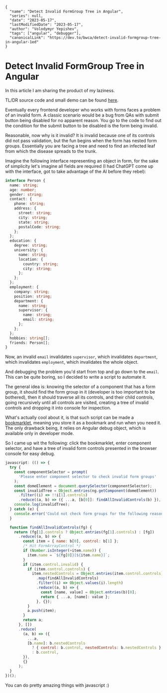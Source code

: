 ```ic-metadata
{
  "name": "Detect Invalid FormGroup Tree in Angular",
  "series": null,
  "date": "2023-05-17",
  "lastModifiedDate": "2023-05-17",
  "author": "Volodymyr Yepishev",
  "tags": ["angular", "debugger"],
  "canonicalLink": "https://dev.to/bwca/detect-invalid-formgroup-tree-in-angular-1ed"
}
```

# Detect Invalid FormGroup Tree in Angular

In this article I am sharing the product of my laziness.

TL/DR source code and small demo can be found [here](https://github.com/Bwca/script_detect-invalid-form-group-in-angular).

Eventually every frontend developer who works with forms faces a problem of an invalid form. A classic scenario would be a bug from QAs with submit button being disabled for no apparent reason. You go to the code to find out the condition for the submit button to be disabled is the form being invalid. 

Reasonable, now why is it invalid? It is invalid because one of its controls did not pass validation, but the fun begins when the form has nested form groups. Essentially you are facing a tree and need to find an infected leaf from which the disease spreads to the trunk.

Imagine the following interface representing an object in form, for the sake of simplicity let's imagine all fields are required (I had ChatGPT come up with the interface, got to take advantage of the AI before they rebel):

```typescript
interface Person {
  name: string;
  age: number;
  gender: string;
  contact: {
    phone: string;
    address: {
      street: string;
      city: string;
      state: string;
      postalCode: string;
    };
  };
  education: {
    degree: string;
    university: {
      name: string;
      location: {
        country: string;
        city: string;
      };
    };
  };
  employment: {
    company: string;
    position: string;
    department: {
      name: string;
      supervisor: {
        name: string;
        email: string;
      };
    };
  };
  hobbies: string[];
  friends: Person[];
}
```

Now, an invalid `email` invalidates `supervisor`, which invalidates `department`, which invalidates `employment`, which invalidates the whole object. 

And debugging the problem you'd start from top and go down to the `email`. This can be quite boring, so I decided to write a script to automate it.

The general idea is: knowing the selector of a component that has a form group, it should find the form group in it (developer is too important to be bothered), then it should traverse all its controls, and their child controls, going recursively until all controls are visited, creating a tree of invalid controls and dropping it into console for inspection.

What's actually cool about it, is that such script can be made a [bookmarklet](https://en.wikipedia.org/wiki/Bookmarklet), meaning you store it as a bookmark and run when you need it. The only drawback being, it relies on Angular debug object, which is available only in developer mode.

So I came up wit the following: click the bookmarklet, enter component selector, and have a tree of invalid form controls presented in the browser console for easy debug.

```javascript
javascript: (() => {
  try {
    const componentSelector = prompt(
      'Please enter component selector to check invalid form groups'
    );
    const domeElement = document.querySelector(componentSelector);
    const invalidTree = Object.entries(ng.getComponent(domeElement))
      .filter((i) => !!i[1].controls)
      .reduce((a, b) => ({ ...a, [b[0]]: findAllInvalidControls(b) }), {});
    console.log(invalidTree);
  } catch (e) {
    console.error('Could not check form groups for the following reason: ', e);
  }

  function findAllInvalidControls(fg) {
    return (fg[1].controls ? Object.entries(fg[1].controls) : [fg])
      .reduce((a, b) => {
        const item = { name: b[0], control: b[1] };
        /* Hit FormArrayControl */ 
        if (Number.isInteger(+item.name)) {
          item.name = `${fg[0]}[${item.name}]`;
        }
        if (item.control.invalid) {
          if (item.control.controls) {
            item.nestedControls = Object.entries(item.control.controls)
              .map(findAllInvalidControls)
              .filter((i) => Object.values(i).length)
              .reduce((a, b) => {
                const [name, value] = Object.entries(b)[0];
                return { ...a, [name]: value };
              }, {});
          }
          a.push(item);
        }
        return a;
      }, [])
      .reduce(
        (a, b) => ({
          ...a,
          [b.name]: b.nestedControls
            ? { control: b.control, nestedControls: b.nestedControls }
            : b.control,
        }),
        {}
      );
  }
})();
```



You can do pretty amazing things with javascript :)